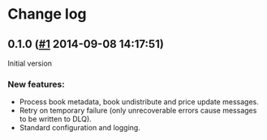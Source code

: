 # Change log

## 0.1.0 ([#1](https://git.mobcastdev.com/Agora/search-ingester/pull/1) 2014-09-08 14:17:51)

Initial version

### New features:

- Process book metadata, book undistribute and price update messages.
- Retry on temporary failure (only unrecoverable errors cause messages to be written to DLQ).
- Standard configuration and logging.


